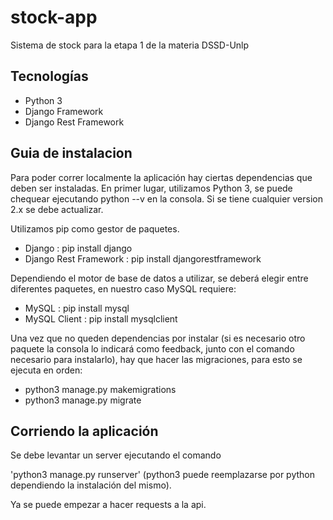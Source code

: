 # stock-app
Sistema de stock para la etapa 1 de la materia DSSD-Unlp
 
## Tecnologías

- Python 3
- Django Framework
- Django Rest Framework

## Guia de instalacion

Para poder correr localmente la aplicación hay ciertas dependencias que deben ser instaladas.
En primer lugar, utilizamos Python 3, se puede chequear ejecutando python --v en la consola.
Si se tiene cualquier version 2.x se debe actualizar.

Utilizamos pip como gestor de paquetes.

- Django : pip install django
- Django Rest Framework : pip install djangorestframework

Dependiendo el motor de base de datos a utilizar, se deberá elegir entre diferentes paquetes, en nuestro caso MySQL requiere:

- MySQL : pip install mysql
- MySQL Client : pip install mysqlclient

Una vez que no queden dependencias por instalar (si es necesario otro paquete la consola lo indicará como feedback, junto con el comando necesario para instalarlo), hay que hacer las migraciones, para esto se ejecuta en orden:

- python3 manage.py makemigrations
- python3 manage.py migrate

## Corriendo la aplicación

Se debe levantar un server ejecutando el comando

'python3 manage.py runserver' (python3 puede reemplazarse por python dependiendo la instalación del mismo).

Ya se puede empezar a hacer requests a la api.
